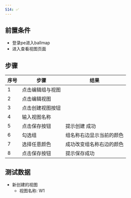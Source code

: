 ```yaml
---
S14: ✅
---
```


## 前置条件

- 登录pe进入ballmap
- 进入查看视图页面

## 步骤

| 序号  | 步骤       | 结果           |
| --- | -------- | ------------ |
| 1   | 点击编辑组与视图 |              |
| 2   | 点击编辑视图   |              |
| 3   | 点击创建视图按钮 |              |
| 4   | 输入视图名称   |              |
| 5   | 点击保存按钮   | 提示创建 成功      |
| 6   | 勾选组      | 组名称右边显示当前的颜色 |
| 7   | 选择任意颜色   | 成功改变组名称右边的颜色 |
| 8   | 点击保存按钮   | 提示保存成功       |

## 测试数据

- 新创建的视图
	- 视图名称: W1
